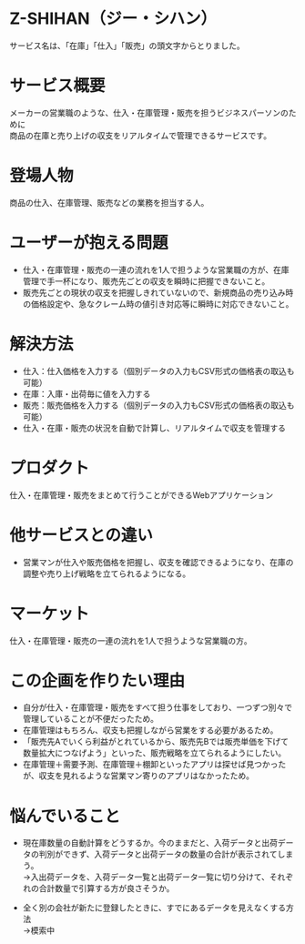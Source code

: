 # Z-SHIHAN（ジー・シハン）
サービス名は、「在庫」「仕入」「販売」の頭文字からとりました。

# サービス概要
メーカーの営業職のような、仕入・在庫管理・販売を担うビジネスパーソンのために  
商品の在庫と売り上げの収支をリアルタイムで管理できるサービスです。

# 登場人物
商品の仕入、在庫管理、販売などの業務を担当する人。

# ユーザーが抱える問題
- 仕入・在庫管理・販売の一連の流れを1人で担うような営業職の方が、在庫管理で手一杯になり、販売先ごとの収支を瞬時に把握できないこと。
- 販売先ごとの現状の収支を把握しきれていないので、新規商品の売り込み時の価格設定や、急なクレーム時の値引き対応等に瞬時に対応できないこと。

# 解決方法
- 仕入：仕入価格を入力する（個別データの入力もCSV形式の価格表の取込も可能）
- 在庫：入庫・出荷毎に値を入力する
- 販売：販売価格を入力する（個別データの入力もCSV形式の価格表の取込も可能）
- 仕入・在庫・販売の状況を自動で計算し、リアルタイムで収支を管理する

# プロダクト
仕入・在庫管理・販売をまとめて行うことができるWebアプリケーション

# 他サービスとの違い
- 営業マンが仕入や販売価格を把握し、収支を確認できるようになり、在庫の調整や売り上げ戦略を立てられるようになる。

# マーケット
仕入・在庫管理・販売の一連の流れを1人で担うような営業職の方。

# この企画を作りたい理由
- 自分が仕入・在庫管理・販売をすべて担う仕事をしており、一つずつ別々で管理していることが不便だったため。
- 在庫管理はもちろん、収支も把握しながら営業をする必要があるため。
- 「販売先Aでいくら利益がとれているから、販売先Bでは販売単価を下げて数量拡大につなげよう」といった、販売戦略を立てられるようにしたい。
- 在庫管理＋需要予測、在庫管理＋棚卸といったアプリは探せば見つかったが、収支を見れるような営業マン寄りのアプリはなかったため。

# 悩んでいること
- 現在庫数量の自動計算をどうするか。今のままだと、入荷データと出荷データの判別ができず、入荷データと出荷データの数量の合計が表示されてしまう。  
→入出荷データを、入荷データ一覧と出荷データ一覧に切り分けて、それぞれの合計数量で引算する方が良さそうか。

- 全く別の会社が新たに登録したときに、すでにあるデータを見えなくする方法  
→模索中

